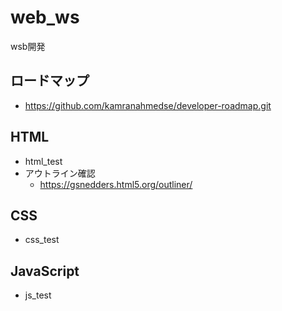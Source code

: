 # web_ws
wsb開発

## ロードマップ
- https://github.com/kamranahmedse/developer-roadmap.git

## HTML
- html_test
- アウトライン確認
    - https://gsnedders.html5.org/outliner/

## CSS
- css_test

## JavaScript
- js_test